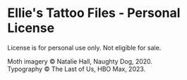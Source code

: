 # Ellie's Tattoo Files - Personal License

License is for personal use only. Not eligible for sale. 

Moth imagery &copy; Natalie  Hall, Naughty Dog, 2020. <br>
Typography &copy; The Last of Us, HBO Max, 2023. 
